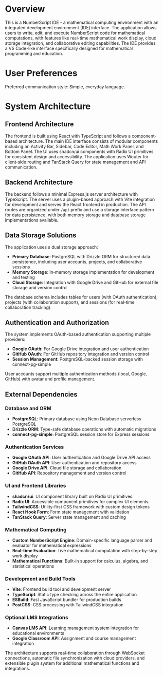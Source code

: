 # Overview

This is a NumberScript IDE - a mathematical computing environment with an integrated development environment (IDE) interface. The application allows users to write, edit, and execute NumberScript code for mathematical computations, with features like real-time mathematical work display, cloud storage integration, and collaborative editing capabilities. The IDE provides a VS Code-like interface specifically designed for mathematical programming and education.

# User Preferences

Preferred communication style: Simple, everyday language.

# System Architecture

## Frontend Architecture
The frontend is built using React with TypeScript and follows a component-based architecture. The main IDE interface consists of modular components including an Activity Bar, Sidebar, Code Editor, Math Work Panel, and Bottom Panel. The UI uses shadcn/ui components with Radix UI primitives for consistent design and accessibility. The application uses Wouter for client-side routing and TanStack Query for state management and API communication.

## Backend Architecture
The backend follows a minimal Express.js server architecture with TypeScript. The server uses a plugin-based approach with Vite integration for development and serves the React frontend in production. The API routes are organized under `/api` prefix and use a storage interface pattern for data persistence, with both memory storage and database storage implementations available.

## Data Storage Solutions
The application uses a dual storage approach:
- **Primary Database**: PostgreSQL with Drizzle ORM for structured data persistence, including user accounts, projects, and collaborative sessions
- **Memory Storage**: In-memory storage implementation for development and testing
- **Cloud Storage**: Integration with Google Drive and GitHub for external file storage and version control

The database schema includes tables for users (with OAuth authentication), projects (with collaboration support), and sessions (for real-time collaboration tracking).

## Authentication and Authorization
The system implements OAuth-based authentication supporting multiple providers:
- **Google OAuth**: For Google Drive integration and user authentication
- **GitHub OAuth**: For GitHub repository integration and version control
- **Session Management**: PostgreSQL-backed session storage with connect-pg-simple

User accounts support multiple authentication methods (local, Google, GitHub) with avatar and profile management.

## External Dependencies

### Database and ORM
- **PostgreSQL**: Primary database using Neon Database serverless PostgreSQL
- **Drizzle ORM**: Type-safe database operations with automatic migrations
- **connect-pg-simple**: PostgreSQL session store for Express sessions

### Authentication Services
- **Google OAuth API**: User authentication and Google Drive API access
- **GitHub OAuth API**: User authentication and repository access
- **Google Drive API**: Cloud file storage and collaboration
- **GitHub API**: Repository management and version control

### UI and Frontend Libraries
- **shadcn/ui**: UI component library built on Radix UI primitives
- **Radix UI**: Accessible component primitives for complex UI elements
- **TailwindCSS**: Utility-first CSS framework with custom design tokens
- **React Hook Form**: Form state management with validation
- **TanStack Query**: Server state management and caching

### Mathematical Computing
- **Custom NumberScript Engine**: Domain-specific language parser and evaluator for mathematical expressions
- **Real-time Evaluation**: Live mathematical computation with step-by-step work display
- **Mathematical Functions**: Built-in support for calculus, algebra, and statistical operations

### Development and Build Tools
- **Vite**: Frontend build tool and development server
- **TypeScript**: Static type checking across the entire application
- **ESBuild**: Fast JavaScript bundler for production builds
- **PostCSS**: CSS processing with TailwindCSS integration

### Optional LMS Integrations
- **Canvas LMS API**: Learning management system integration for educational environments
- **Google Classroom API**: Assignment and course management integration

The architecture supports real-time collaboration through WebSocket connections, automatic file synchronization with cloud providers, and extensible plugin system for additional mathematical functions and integrations.
